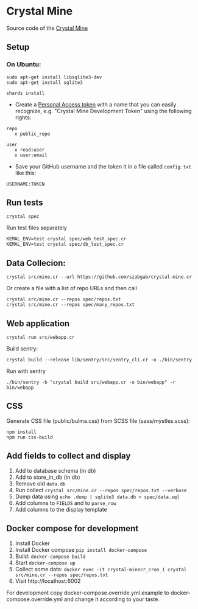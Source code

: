 # Crystal Mine

Source code of the [Crystal Mine](https://crystal-mine.org/)

## Setup

### On Ubuntu:

```
sudo apt-get install libsqlite3-dev
sudo apt-get install sqlite3
```

```
shards install
```


* Create a [Personal Access token](https://github.com/settings/tokens) with a name that you can easily recognize, e.g. "Crystal Mine Development Token" using the following rights:

```
repo
   x public_repo

user
   x read:user
   x user:email
```
* Save your GitHub username and the token it in a file called `config.txt` like this:

```
USERNAME:TOKEN
```

## Run tests

```
crystal spec
```

Run test files separately

```
KEMAL_ENV=test crystal spec/web_test_spec.cr
KEMAL_ENV=test crystal spec/db_test_spec.cr
```

## Data Collecion:

```
crystal src/mine.cr --url https://github.com/szabgab/crystal-mine.cr
```

Or create a file with a list of repo URLs and then call

```
crystal src/mine.cr --repos spec/repos.txt
crystal src/mine.cr --repos spec/many_repos.txt
```

## Web application

```
crystal run src/webapp.cr
```

Build sentry:

```
crystal build --release lib/sentry/src/sentry_cli.cr -o ./bin/sentry
```

Run with sentry

```
./bin/sentry -b "crystal build src/webapp.cr -o bin/webapp" -r bin/webapp
```


## CSS

Generate CSS file (public/bulma.css) from SCSS file (sass/mystles.scss):

```
npm install
npm run css-build
```

## Add fields to collect and display

1. Add to database schema (in db)
1. Add to store_in_db (in db)
1. Remove old `data.db`
1. Run collect `crystal src/mine.cr --repos spec/repos.txt --verbose`
1. Dump data using `echo .dump | sqlite3 data.db > spec/data.sql`
1. Add columns to `FIELDS` and to `parse_row`
1. Add columns to the display template


## Docker compose for development

1. Install Docker
1. Install Docker compose `pip install docker-compose`
1. Build: `docker-compose build`
1. Start `docker-compose up`
1. Collect some data: `docker exec -it crystal-minecr_cron_1 crystal src/mine.cr --repos spec/repos.txt`
1. Visit http://localhost:6002

For development copy docker-compose.override.yml.example to docker-compose.override.yml and change it according to your taste.
